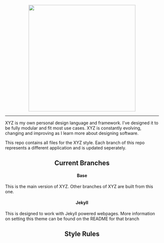 <p align="center">
<img src="https://raw.githubusercontent.com/viri-space/brand/master/XYZ/logo.png" width="350">
</p>

***

XYZ is my own personal design language and framework. I've designed it to be fully modular and fit most use cases. XYZ is constantly evolving, changing and improving as I learn more about designing software.

This repo contains all files for the XYZ style. Each branch of this repo represents a different application and is updated seperately.

<h2 align="center">Current Branches</h2>

<h4 align="center" href="tree/base">Base</h4>
This is the main version of XYZ. Other branches of XYZ are built from this one.

<h4 align="center" href="tree/jekyll">Jekyll</h4>
This is designed to work with Jekyll powered webpages. More information on setting this theme can be found on the README for that branch
 
<h2 align="center">Style Rules</h2>
